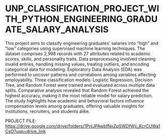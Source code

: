# UNP_CLASSIFICATION_PROJECT_WITH_PYTHON_ENGINEERING_GRADUATE_SALARY_ANALYSIS

This project aims to classify engineering graduates’ salaries into “high” and “low” categories using supervised machine learning techniques. The dataset comprises 2,998 records with 27 attributes related to academic scores, skills, and personality traits. Data preprocessing involved cleaning invalid entries, handling missing values, treating outliers, and encoding categorical data for modeling. Exploratory Data Analysis (EDA) was performed to uncover patterns and correlations among variables affecting employability. Three classification models: Logistic Regression, Decision Tree, and Random Forest were trained and evaluated across multiple data splits. Comparative analysis revealed that Random Forest achieved the highest accuracy, making it the most reliable model for salary prediction. The study highlights how academic and behavioral factors influence compensation levels among graduates, offering valuable insights for institutions, recruiters, and students alike.

PROJECT FILE: https://drive.google.com/drive/folders/1PnlJPAwbfNxZpSWDfWji_KcrCUWa1CsO?usp=drive_link
